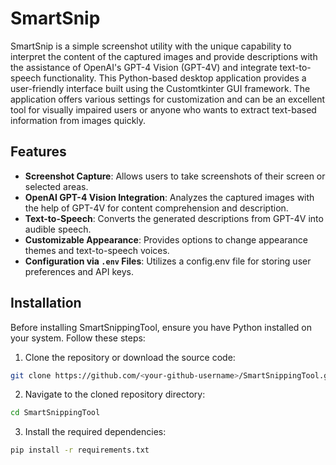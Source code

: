 # SmartSnip

SmartSnip is a simple screenshot utility with the unique capability to interpret the content of the captured images and provide descriptions with the assistance of OpenAI's GPT-4 Vision (GPT-4V) and integrate text-to-speech functionality. This Python-based desktop application provides a user-friendly interface built using the Customtkinter GUI framework. The application offers various settings for customization and can be an excellent tool for visually impaired users or anyone who wants to extract text-based information from images quickly.

## Features
- **Screenshot Capture**: Allows users to take screenshots of their screen or selected areas.
- **OpenAI GPT-4 Vision Integration**: Analyzes the captured images with the help of GPT-4V for content comprehension and description.
- **Text-to-Speech**: Converts the generated descriptions from GPT-4V into audible speech.
- **Customizable Appearance**: Provides options to change appearance themes and text-to-speech voices.
- **Configuration via `.env` Files**: Utilizes a config.env file for storing user preferences and API keys.

## Installation

Before installing SmartSnippingTool, ensure you have Python installed on your system. Follow these steps:

1. Clone the repository or download the source code:

```bash
git clone https://github.com/<your-github-username>/SmartSnippingTool.git
```

2. Navigate to the cloned repository directory:

```bash
cd SmartSnippingTool
```

3. Install the required dependencies:

```bash
pip install -r requirements.txt
```
